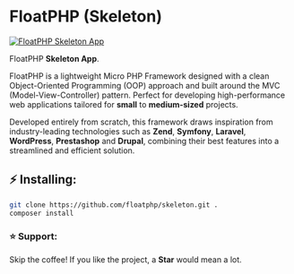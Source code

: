 # FloatPHP (Skeleton)

[![FloatPHP Skeleton App](https://avatars.githubusercontent.com/u/33136510?s=100&v=4)](#)

FloatPHP **Skeleton App**.

FloatPHP is a lightweight Micro PHP Framework designed with a clean Object-Oriented Programming (OOP) approach and built around the MVC (Model-View-Controller) pattern. Perfect for developing high-performance web applications tailored for **small** to **medium-sized** projects.

Developed entirely from scratch, this framework draws inspiration from industry-leading technologies such as **Zend**, **Symfony**, **Laravel**, **WordPress**, **Prestashop** and **Drupal**, combining their best features into a streamlined and efficient solution.

## ⚡ Installing:

```bash
git clone https://github.com/floatphp/skeleton.git .
composer install
```

### ⭐ Support:

Skip the coffee! If you like the project, a **Star** would mean a lot.
